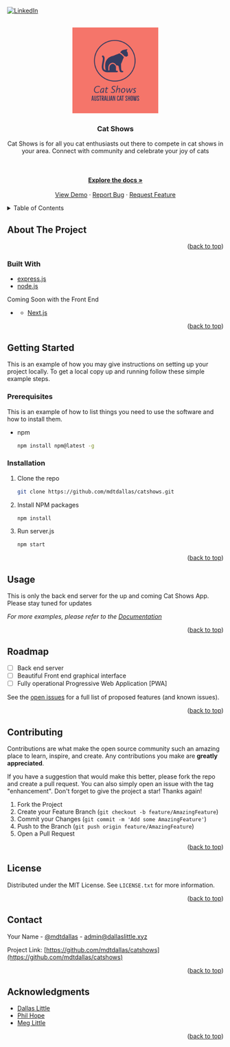 <div id="top"></div>
<!--
*** Thanks for checking out the Best-README-Template. If you have a suggestion
*** that would make this better, please fork the repo and create a pull request
*** or simply open an issue with the tag "enhancement".
*** Don't forget to give the project a star!
*** Thanks again! Now go create something AMAZING! :D
-->



<!-- PROJECT SHIELDS -->
<!--
*** I'm using markdown "reference style" links for readability.
*** Reference links are enclosed in brackets [ ] instead of parentheses ( ).
*** See the bottom of this document for the declaration of the reference variables
*** for contributors-url, forks-url, etc. This is an optional, concise syntax you may use.
*** https://www.markdownguide.org/basic-syntax/#reference-style-links
-->
[![LinkedIn][linkedin-shield]][linkedin-url]



<!-- PROJECT LOGO -->
<br />
<div align="center">
  <a href="https://github.com/mdtdallas/catshows">
    <img src="images/logo.jpeg" alt="Logo" width="200" height="200">
  </a>

<h3 align="center">Cat Shows</h3>

  <p align="center">
    Cat Shows is for all you cat enthusiasts out there to compete in cat shows in your area. Connect with community and celebrate your joy of cats 
    <br />
    <br />
    <br />
    <br />
    <a href="https://github.com/mdtdallas/catshows"><strong>Explore the docs »</strong></a>
    <br />
    <br />
    <a href="https://github.com/mdtdallas/catshows">View Demo</a>
    ·
    <a href="https://github.com/mdtdallas/catshows/issues">Report Bug</a>
    ·
    <a href="https://github.com/mdtdallas/catshows/issues">Request Feature</a>
  </p>
</div>



<!-- TABLE OF CONTENTS -->
<details>
  <summary>Table of Contents</summary>
  <ol>
    <li>
      <a href="#about-the-project">About The Project</a>
      <ul>
        <li><a href="#built-with">Built With</a></li>
      </ul>
    </li>
    <li>
      <a href="#getting-started">Getting Started</a>
      <ul>
        <li><a href="#prerequisites">Prerequisites</a></li>
        <li><a href="#installation">Installation</a></li>
      </ul>
    </li>
    <li><a href="#usage">Usage</a></li>
    <li><a href="#roadmap">Roadmap</a></li>
    <li><a href="#contributing">Contributing</a></li>
    <li><a href="#license">License</a></li>
    <li><a href="#contact">Contact</a></li>
    <li><a href="#acknowledgments">Acknowledgments</a></li>
  </ol>
</details>



<!-- ABOUT THE PROJECT -->
## About The Project

<!-- [![Product Name Screen Shot][product-screenshot]](https://example.com) -->


<p align="right">(<a href="#top">back to top</a>)</p>



### Built With

* [express.js]( https://expressjs.com/)
* [node.js]( https://nodejs.org/en/)

Coming Soon with the Front End

* * [Next.js](https://nextjs.org/)

<p align="right">(<a href="#top">back to top</a>)</p>



<!-- GETTING STARTED -->
## Getting Started

This is an example of how you may give instructions on setting up your project locally.
To get a local copy up and running follow these simple example steps.

### Prerequisites

This is an example of how to list things you need to use the software and how to install them.
* npm
  ```sh
  npm install npm@latest -g
  ```

### Installation

1. Clone the repo
   ```sh
   git clone https://github.com/mdtdallas/catshows.git
   ```
2. Install NPM packages
   ```sh
   npm install
   ```
3. Run server.js
   ```sh
   npm start
   ```

<p align="right">(<a href="#top">back to top</a>)</p>



<!-- USAGE EXAMPLES -->
## Usage

This is only the back end server for the up and coming Cat Shows App. Please stay tuned for updates

_For more examples, please refer to the [Documentation](https://example.com)_

<p align="right">(<a href="#top">back to top</a>)</p>



<!-- ROADMAP -->
## Roadmap

- [ ] Back end server
- [ ] Beautiful Front end graphical interface
- [ ] Fully operational Progressive Web Application [PWA]

See the [open issues](https://github.com/mdtdallas/catshows/issues) for a full list of proposed features (and known issues).

<p align="right">(<a href="#top">back to top</a>)</p>



<!-- CONTRIBUTING -->
## Contributing

Contributions are what make the open source community such an amazing place to learn, inspire, and create. Any contributions you make are **greatly appreciated**.

If you have a suggestion that would make this better, please fork the repo and create a pull request. You can also simply open an issue with the tag "enhancement".
Don't forget to give the project a star! Thanks again!

1. Fork the Project
2. Create your Feature Branch (`git checkout -b feature/AmazingFeature`)
3. Commit your Changes (`git commit -m 'Add some AmazingFeature'`)
4. Push to the Branch (`git push origin feature/AmazingFeature`)
5. Open a Pull Request

<p align="right">(<a href="#top">back to top</a>)</p>



<!-- LICENSE -->
## License

Distributed under the MIT License. See `LICENSE.txt` for more information.

<p align="right">(<a href="#top">back to top</a>)</p>



<!-- CONTACT -->
## Contact

Your Name - [@mdtdallas](https://twitter.com/mdtdallas) - admin@dallaslittle.xyz

Project Link: [https://github.com/mdtdallas/catshows](https://github.com/mdtdallas/catshows)

<p align="right">(<a href="#top">back to top</a>)</p>



<!-- ACKNOWLEDGMENTS -->
## Acknowledgments

* [Dallas Little]()
* [Phil Hope]()
* [Meg Little]()

<p align="right">(<a href="#top">back to top</a>)</p>



<!-- MARKDOWN LINKS & IMAGES -->
<!-- https://www.markdownguide.org/basic-syntax/#reference-style-links -->
[contributors-shield]: https://img.shields.io/github/contributors/mdtdallas/catshows.svg?style=for-the-badge
[contributors-url]: https://github.com/mdtdallas/catshows/graphs/contributors
[forks-shield]: https://img.shields.io/github/forks/mdtdallas/catshows.svg?style=for-the-badge
[forks-url]: https://github.com/mdtdallas/catshows/network/members
[stars-shield]: https://img.shields.io/github/stars/mdtdallas/catshows.svg?style=for-the-badge
[stars-url]: https://github.com/mdtdallas/catshows/stargazers
[issues-shield]: https://img.shields.io/github/issues/mdtdallas/catshows.svg?style=for-the-badge
[issues-url]: https://github.com/mdtdallas/catshows/issues
[license-shield]: https://img.shields.io/github/license/mdtdallas/catshows.svg?style=for-the-badge
[license-url]: https://github.com/mdtdallas/catshows/blob/master/LICENSE.txt
[linkedin-shield]: https://img.shields.io/badge/-LinkedIn-black.svg?style=for-the-badge&logo=linkedin&colorB=555
[linkedin-url]: https://linkedin.com/in/dallaslittle
[product-screenshot]: images/screenshot.png
